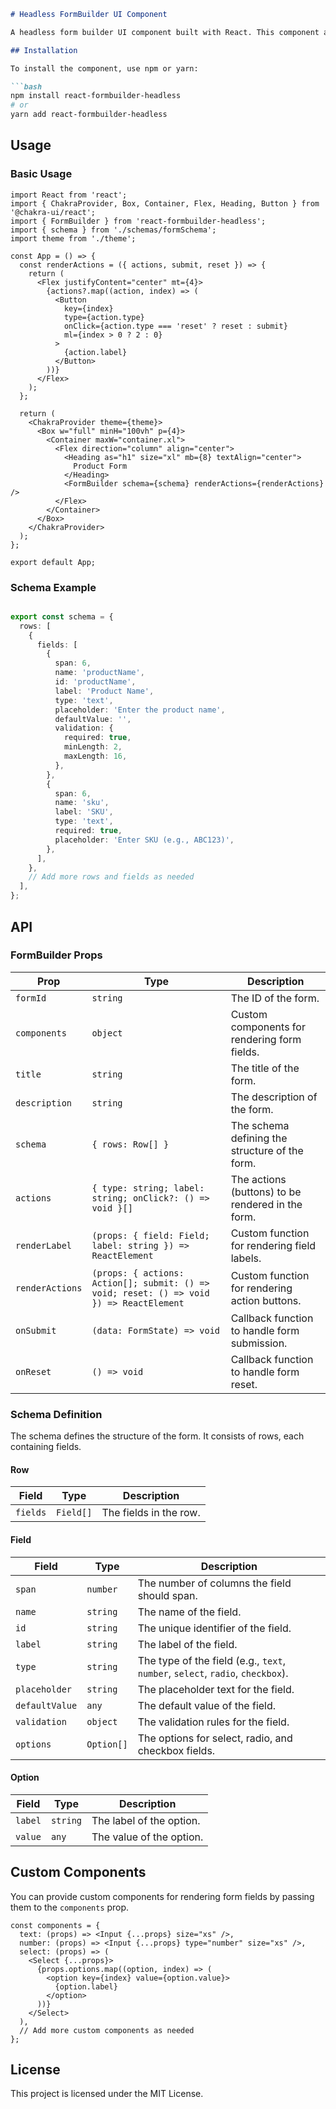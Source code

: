 ```markdown
# Headless FormBuilder UI Component

A headless form builder UI component built with React. This component allows you to dynamically render forms based on a schema and provides flexibility for custom rendering of form fields and action buttons.

## Installation

To install the component, use npm or yarn:

```bash
npm install react-formbuilder-headless
# or
yarn add react-formbuilder-headless
```

## Usage

### Basic Usage

```tsx
import React from 'react';
import { ChakraProvider, Box, Container, Flex, Heading, Button } from '@chakra-ui/react';
import { FormBuilder } from 'react-formbuilder-headless';
import { schema } from './schemas/formSchema';
import theme from './theme';

const App = () => {
  const renderActions = ({ actions, submit, reset }) => {
    return (
      <Flex justifyContent="center" mt={4}>
        {actions?.map((action, index) => (
          <Button
            key={index}
            type={action.type}
            onClick={action.type === 'reset' ? reset : submit}
            ml={index > 0 ? 2 : 0}
          >
            {action.label}
          </Button>
        ))}
      </Flex>
    );
  };

  return (
    <ChakraProvider theme={theme}>
      <Box w="full" minH="100vh" p={4}>
        <Container maxW="container.xl">
          <Flex direction="column" align="center">
            <Heading as="h1" size="xl" mb={8} textAlign="center">
              Product Form
            </Heading>
            <FormBuilder schema={schema} renderActions={renderActions} />
          </Flex>
        </Container>
      </Box>
    </ChakraProvider>
  );
};

export default App;
```

### Schema Example

```typescript

export const schema = {
  rows: [
    {
      fields: [
        {
          span: 6,
          name: 'productName',
          id: 'productName',
          label: 'Product Name',
          type: 'text',
          placeholder: 'Enter the product name',
          defaultValue: '',
          validation: {
            required: true,
            minLength: 2,
            maxLength: 16,
          },
        },
        {
          span: 6,
          name: 'sku',
          label: 'SKU',
          type: 'text',
          required: true,
          placeholder: 'Enter SKU (e.g., ABC123)',
        },
      ],
    },
    // Add more rows and fields as needed
  ],
};
```

## API

### FormBuilder Props

| Prop            | Type                                                                 | Description                                                                                     |
|-----------------|----------------------------------------------------------------------|-------------------------------------------------------------------------------------------------|
| `formId`        | `string`                                                             | The ID of the form.                                                                             |
| `components`    | `object`                                                             | Custom components for rendering form fields.                                                    |
| `title`         | `string`                                                             | The title of the form.                                                                          |
| `description`   | `string`                                                             | The description of the form.                                                                    |
| `schema`        | `{ rows: Row[] }`                                                    | The schema defining the structure of the form.                                                  |
| `actions`       | `{ type: string; label: string; onClick?: () => void }[]`            | The actions (buttons) to be rendered in the form.                                               |
| `renderLabel`   | `(props: { field: Field; label: string }) => ReactElement`           | Custom function for rendering field labels.                                                     |
| `renderActions` | `(props: { actions: Action[]; submit: () => void; reset: () => void }) => ReactElement` | Custom function for rendering action buttons.                                                   |
| `onSubmit`      | `(data: FormState) => void`                                          | Callback function to handle form submission.                                                    |
| `onReset`       | `() => void`                                                         | Callback function to handle form reset.                                                         |



### Schema Definition

The schema defines the structure of the form. It consists of rows, each containing fields.

#### Row

| Field   | Type     | Description                  |
|---------|----------|------------------------------|
| `fields`| `Field[]`| The fields in the row.       |

#### Field


| Field              | Type       | Description                                                                 |
|--------------------|------------|-----------------------------------------------------------------------------|
| `span`             | `number`   | The number of columns the field should span.                                |
| `name`             | `string`   | The name of the field.                                                      |
| `id`               | `string`   | The unique identifier of the field.                                         |
| `label`            | `string`   | The label of the field.                                                     |
| `type`             | `string`   | The type of the field (e.g., `text`, `number`, `select`, `radio`, `checkbox`). |
| `placeholder`      | `string`   | The placeholder text for the field.                                         |
| `defaultValue`     | `any`      | The default value of the field.                                             |
| `validation`       | `object`   | The validation rules for the field.                                         |
| `options`          | `Option[]` | The options for select, radio, and checkbox fields.                         |


#### Option


| Field   | Type     | Description                  |
|---------|----------|------------------------------|
| `label` | `string` | The label of the option.     |
| `value` | `any`    | The value of the option.     |

## Custom Components

You can provide custom components for rendering form fields by passing them to the `components` prop.

```tsx
const components = {
  text: (props) => <Input {...props} size="xs" />,
  number: (props) => <Input {...props} type="number" size="xs" />,
  select: (props) => (
    <Select {...props}>
      {props.options.map((option, index) => (
        <option key={index} value={option.value}>
          {option.label}
        </option>
      ))}
    </Select>
  ),
  // Add more custom components as needed
};
```

## License

This project is licensed under the MIT License.
